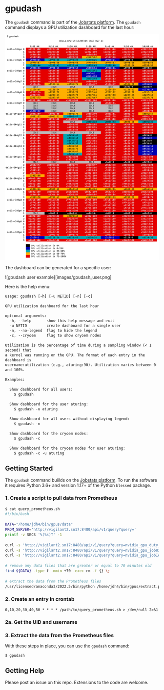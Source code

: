 # gpudash

The `gpudash` command is part of the [Jobstats platform](https://github.com/PrincetonUniversity/jobstats). The `gpudash` command displays a GPU utilization dashboard for the last hour:

![gpudash example](images/gpudash.png)

The dashboard can be generated for a specific user:

![gpudash user example][images/gpudash_user.png]

Here is the help menu:

```
usage: gpudash [-h] [-u NETID] [-n] [-c]

GPU utilization dashboard for the last hour

optional arguments:
  -h, --help       show this help message and exit
  -u NETID         create dashboard for a single user
  -n, --no-legend  flag to hide the legend
  -c, --cryoem     flag to show cryoem nodes

Utilization is the percentage of time during a sampling window (< 1 second) that
a kernel was running on the GPU. The format of each entry in the dashboard is
username:utilization (e.g., aturing:90). Utilization varies between 0 and 100%.

Examples:

  Show dashboard for all users:
    $ gpudash

  Show dashboard for the user aturing:
    $ gpudash -u aturing

  Show dashboard for all users without displaying legend:
    $ gpudash -n

  Show dashboard for the cryoem nodes:
    $ gpudash -c

  Show dashboard for the cryoem nodes for user aturing:
    $ gpudash -c -u aturing
```

## Getting Started

The `gpudash` command buiilds on the [Jobstats platform](https://github.com/PrincetonUniversity/jobstats). To run the software it requires Python 3.6+ and version 1.17+ of the Python `blessed` package.

### 1. Create a script to pull data from Prometheus

```bash
$ cat query_prometheus.sh
#!/bin/bash

DATA="/home/jdh4/bin/gpus/data"
PROM_SERVER='http://vigilant2.sn17:8480/api/v1/query?query='
printf -v SECS '%(%s)T' -1

curl -s 'http://vigilant2.sn17:8480/api/v1/query?query=nvidia_gpu_duty_cycle' > ${DATA}/util.${SECS}
curl -s 'http://vigilant2.sn17:8480/api/v1/query?query=nvidia_gpu_jobUid'     > ${DATA}/uid.${SECS}
curl -s 'http://vigilant2.sn17:8480/api/v1/query?query=nvidia_gpu_jobId'      > ${DATA}/jobid.${SECS}

# remove any data files that are greater or equal to 70 minutes old
find ${DATA} -type f -mmin +70 -exec rm -f {} \;

# extract the data from the Prometheus files
/usr/licensed/anaconda3/2022.5/bin/python /home/jdh4/bin/gpus/extract.py
```

### 2. Create an entry in crontab

```
0,10,20,30,40,50 * * * * /path/to/query_prometheus.sh > /dev/null 2>&1
```

### 2a. Get the UID and username

### 3. Extract the data from the Prometheus files

With these steps in place, you can use the `gpudash` command:

```
$ gpudash
```

## Getting Help

Please post an issue on this repo. Extensions to the code are welcome.

